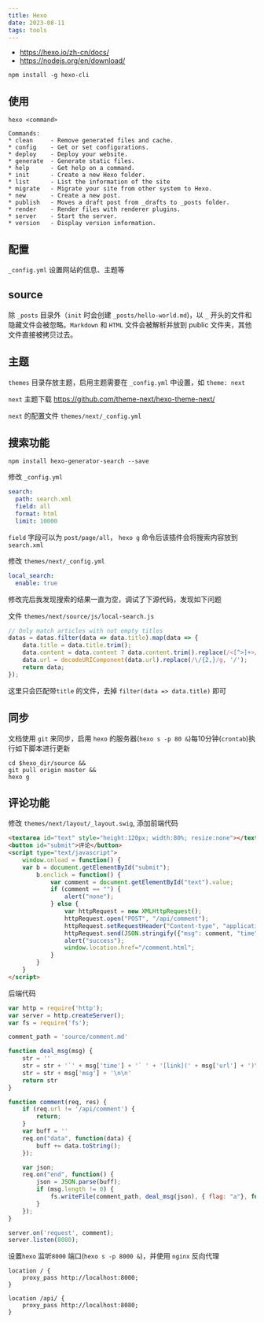 ```yaml
---
title: Hexo
date: 2023-08-11
tags: tools
---
```


- https://hexo.io/zh-cn/docs/
- https://nodejs.org/en/download/

`npm install -g hexo-cli`

## 使用

`hexo <command>`

```
Commands:
* clean     - Remove generated files and cache.
* config    - Get or set configurations.
* deploy    - Deploy your website.
* generate  - Generate static files.
* help      - Get help on a command.
* init      - Create a new Hexo folder.
* list      - List the information of the site
* migrate   - Migrate your site from other system to Hexo.
* new       - Create a new post.
* publish   - Moves a draft post from _drafts to _posts folder.
* render    - Render files with renderer plugins.
* server    - Start the server.
* version   - Display version information.
```

## 配置

`_config.yml` 设置网站的信息、主题等

## source

除 `_posts` 目录外（`init` 时会创建 `_posts/hello-world.md`)，以 `_` 开头的文件和隐藏文件会被忽略。`Markdown` 和 `HTML` 文件会被解析并放到 public 文件夹，其他文件直接被拷贝过去。

## 主题

`themes` 目录存放主题，启用主题需要在 `_config.yml` 中设置，如 `theme: next`

`next` 主题下载 <https://github.com/theme-next/hexo-theme-next/>

`next` 的配置文件 `themes/next/_config.yml`

## 搜索功能

`npm install hexo-generator-search --save`

修改 `_config.yml`

```yaml
search:
  path: search.xml
  field: all
  format: html
  limit: 10000
```

`field` 字段可以为 `post/page/all`， `hexo g` 命令后该插件会将搜索内容放到 `search.xml`

修改 `themes/next/_config.yml`

```yaml
local_search:
  enable: true
```

修改完后我发现搜索的结果一直为空，调试了下源代码，发现如下问题

文件 `themes/next/source/js/local-search.js`

```js
// Only match articles with not empty titles
datas = datas.filter(data => data.title).map(data => {
    data.title = data.title.trim();
    data.content = data.content ? data.content.trim().replace(/<[^>]+>/g, '') : '';
    data.url = decodeURIComponent(data.url).replace(/\/{2,}/g, '/');
    return data;
});
```

这里只会匹配带`title` 的文件，去掉 `filter(data => data.title)` 即可

## 同步

文档使用 `git` 来同步，启用 `hexo` 的服务器(`hexo s -p 80 &`)每10分钟(`crontab`)执行如下脚本进行更新

```shell
cd $hexo_dir/source &&
git pull origin master &&
hexo g
```

## 评论功能

修改 `themes/next/layout/_layout.swig`, 添加前端代码

```html
<textarea id="text" style="height:120px; width:80%; resize:none"></textarea>
<button id="submit">评论</button>
<script type="text/javascript">
    window.onload = function() {
    var b = document.getElementById("submit");
        b.onclick = function() {
            var comment = document.getElementById("text").value;
            if (comment == "") {
                alert("none");
            } else {
                var httpRequest = new XMLHttpRequest();
                httpRequest.open("POST", "/api/comment");
                httpRequest.setRequestHeader("Content-type", "application/json");
                httpRequest.send(JSON.stringify({"msg": comment, "time": new Date().toLocaleString(),"url": window.location.href }));
                alert("success");
                window.location.href="/comment.html";
            }
        }
    }
</script>
```

后端代码

```js
var http = require('http');
var server = http.createServer();
var fs = require('fs');

comment_path = 'source/comment.md'

function deal_msg(msg) {
    str = ''
    str = str + '`' + msg['time'] + '` ' + '[link](' + msg['url'] + ')\n'
    str = str + msg['msg'] + '\n\n'
    return str
}

function comment(req, res) {
    if (req.url != '/api/comment') {
        return;
    }
    var buff = ''
    req.on("data", function(data) {
        buff += data.toString();
    });

    var json;
    req.on("end", function() {
        json = JSON.parse(buff);
        if (msg.length != 0) {
            fs.writeFile(comment_path, deal_msg(json), { flag: "a"}, function(err) {});
        }
    });
}

server.on('request', comment);
server.listen(8080);
```

设置`hexo` 监听`8000` 端口(`hexo s -p 8000 &`)，并使用 `nginx` 反向代理

```nginx
location / {
    proxy_pass http://localhost:8000;
}

location /api/ {
    proxy_pass http://localhost:8080;
}
```
